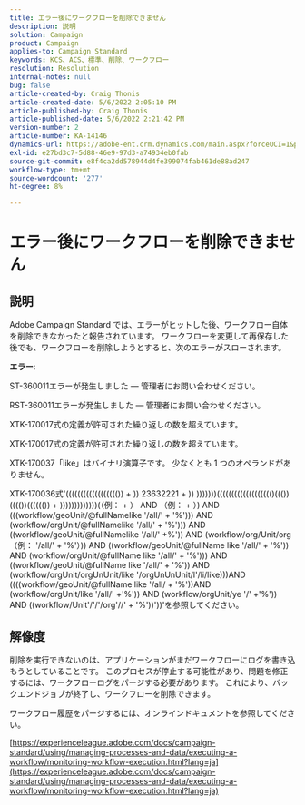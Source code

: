 ```yaml
---
title: エラー後にワークフローを削除できません
description: 説明
solution: Campaign
product: Campaign
applies-to: Campaign Standard
keywords: KCS、ACS、標準、削除、ワークフロー
resolution: Resolution
internal-notes: null
bug: false
article-created-by: Craig Thonis
article-created-date: 5/6/2022 2:05:10 PM
article-published-by: Craig Thonis
article-published-date: 5/6/2022 2:21:42 PM
version-number: 2
article-number: KA-14146
dynamics-url: https://adobe-ent.crm.dynamics.com/main.aspx?forceUCI=1&pagetype=entityrecord&etn=knowledgearticle&id=4130ca86-45cd-ec11-a7b5-6045bd00d4f5
exl-id: e27bd3c7-5d88-46e9-97d3-a74934eb0fab
source-git-commit: e8f4ca2dd578944d4fe399074fab461de88ad247
workflow-type: tm+mt
source-wordcount: '277'
ht-degree: 8%

---
```


# エラー後にワークフローを削除できません

## 説明


Adobe Campaign Standard では、エラーがヒットした後、ワークフロー自体を削除できなかったと報告されています。 ワークフローを変更して再保存した後でも、ワークフローを削除しようとすると、次のエラーがスローされます。

<b>エラー</b>:

ST-360011エラーが発生しました — 管理者にお問い合わせください。

RST-360011エラーが発生しました — 管理者にお問い合わせください。

XTK-170017式の定義が許可された繰り返しの数を超えています。

XTK-170017式の定義が許可された繰り返しの数を超えています。

XTK-170037「like」はバイナリ演算子です。 少なくとも 1 つのオペランドがありません。

XTK-170036式&#39;(((((((((((((((((()) + )) 23632221 + )) )))))))((((((((((((((((((()((())(((())(((((()) + )))))))))))))(（例： + ） AND （例： + ）) AND (((workflow/geoUnit/@fullNamelike &#39;/all/&#39; + &#39;%&#39;))) AND (workflow/orgUnit/@fullNamelike &#39;/all/&#39; + &#39;%&#39;))) AND ((workflow/geoUnit/@fullNamelike &#39;/all/&#39; +%&#39;)) AND (workflow/org/Unit/org（例： &#39;/all/&#39; + &#39;%&#39;）)) AND ((workflow/geoUnit/@fullName like &#39;/all/&#39; + &#39;%&#39;)) AND (workflow/orgUnit/@fullName like &#39;/all/&#39; + &#39;%&#39;))) AND ((workflow/geoUnit/@fullName like &#39;/all/&#39; + &#39;%&#39;)) AND (workflow/orgUnit/orgUnUnit/like &#39;/orgUnUnUnit/l&#39;/li/like)))AND ((((workflow/geoUnit/@fullName like &#39;/all/ + &#39;%&#39;))AND (workflow/orgUnit/like &#39;/all/&#39; +&#39;%&#39;)) AND (workflow/orgUnit/ye &#39;/&#39; +&#39;%&#39;)) AND ((workflow/Unit&#39;/&#39;/&#39;/org&#39;//&#39; + &#39;%&#39;))&#39;))&#39;を参照してください。




## 解像度


削除を実行できないのは、アプリケーションがまだワークフローにログを書き込もうとしていることです。 このプロセスが停止する可能性があり、問題を修正するには、ワークフローログをパージする必要があります。 これにより、バックエンドジョブが終了し、ワークフローを削除できます。



ワークフロー履歴をパージするには、オンラインドキュメントを参照してください。

[https://experienceleague.adobe.com/docs/campaign-standard/using/managing-processes-and-data/executing-a-workflow/monitoring-workflow-execution.html?lang=ja](https://experienceleague.adobe.com/docs/campaign-standard/using/managing-processes-and-data/executing-a-workflow/monitoring-workflow-execution.html?lang=ja)

